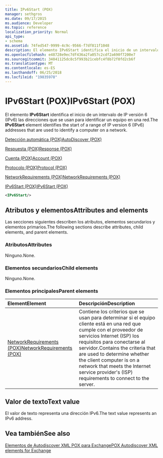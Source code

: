```yaml
---
title: IPv6Start (POX)
manager: sethgros
ms.date: 09/17/2015
ms.audience: Developer
ms.topic: reference
localization_priority: Normal
api_type:
- schema
ms.assetid: 74fed547-9999-4c9c-9566-f7df811f1048
description: El elemento IPv6Start identifica el inicio de un intervalo de IP versión 6 (IPv6) las direcciones que se usan para identificar un equipo en una red.
ms.openlocfilehash: e48728e9ec7df436a2fa057c2cdf2a690f7200e7
ms.sourcegitcommit: 34041125dc8c5f993b21cebfc4f8b72f0fd2cb6f
ms.translationtype: MT
ms.contentlocale: es-ES
ms.lasthandoff: 06/25/2018
ms.locfileid: "19835978"
---
```

# <a name="ipv6start-pox"></a><span data-ttu-id="397ed-103">IPv6Start (POX)</span><span class="sxs-lookup"><span data-stu-id="397ed-103">IPv6Start (POX)</span></span>

<span data-ttu-id="397ed-104">El elemento **IPv6Start** identifica el inicio de un intervalo de IP versión 6 (IPv6) las direcciones que se usan para identificar un equipo en una red.</span><span class="sxs-lookup"><span data-stu-id="397ed-104">The **IPv6Start** element identifies the start of a range of IP version 6 (IPv6) addresses that are used to identify a computer on a network.</span></span> 
  
[<span data-ttu-id="397ed-105">Detección automática (POX)</span><span class="sxs-lookup"><span data-stu-id="397ed-105">AutoDiscover (POX)</span></span>](autodiscover-pox.md)
  
[<span data-ttu-id="397ed-106">Respuesta (POX)</span><span class="sxs-lookup"><span data-stu-id="397ed-106">Response (POX)</span></span>](response-pox.md)
  
[<span data-ttu-id="397ed-107">Cuenta (POX)</span><span class="sxs-lookup"><span data-stu-id="397ed-107">Account (POX)</span></span>](account-pox.md)
  
[<span data-ttu-id="397ed-108">Protocolo (POX)</span><span class="sxs-lookup"><span data-stu-id="397ed-108">Protocol (POX)</span></span>](protocol-pox.md)
  
[<span data-ttu-id="397ed-109">NetworkRequirements (POX)</span><span class="sxs-lookup"><span data-stu-id="397ed-109">NetworkRequirements (POX)</span></span>](networkrequirements-pox.md)
  
[<span data-ttu-id="397ed-110">IPv6Start (POX)</span><span class="sxs-lookup"><span data-stu-id="397ed-110">IPv6Start (POX)</span></span>](ipv6start-pox.md)
  
```xml
<IPv6Start/>
```

## <a name="attributes-and-elements"></a><span data-ttu-id="397ed-111">Atributos y elementos</span><span class="sxs-lookup"><span data-stu-id="397ed-111">Attributes and elements</span></span>

<span data-ttu-id="397ed-112">Las secciones siguientes describen los atributos, elementos secundarios y elementos primarios.</span><span class="sxs-lookup"><span data-stu-id="397ed-112">The following sections describe attributes, child elements, and parent elements.</span></span>
  
### <a name="attributes"></a><span data-ttu-id="397ed-113">Atributos</span><span class="sxs-lookup"><span data-stu-id="397ed-113">Attributes</span></span>

<span data-ttu-id="397ed-114">Ninguno.</span><span class="sxs-lookup"><span data-stu-id="397ed-114">None.</span></span>
  
### <a name="child-elements"></a><span data-ttu-id="397ed-115">Elementos secundarios</span><span class="sxs-lookup"><span data-stu-id="397ed-115">Child elements</span></span>

<span data-ttu-id="397ed-116">Ninguno.</span><span class="sxs-lookup"><span data-stu-id="397ed-116">None.</span></span>
  
### <a name="parent-elements"></a><span data-ttu-id="397ed-117">Elementos principales</span><span class="sxs-lookup"><span data-stu-id="397ed-117">Parent elements</span></span>

|<span data-ttu-id="397ed-118">**Element**</span><span class="sxs-lookup"><span data-stu-id="397ed-118">**Element**</span></span>|<span data-ttu-id="397ed-119">**Descripción**</span><span class="sxs-lookup"><span data-stu-id="397ed-119">**Description**</span></span>|
|:-----|:-----|
|[<span data-ttu-id="397ed-120">NetworkRequirements (POX)</span><span class="sxs-lookup"><span data-stu-id="397ed-120">NetworkRequirements (POX)</span></span>](networkrequirements-pox.md) <br/> |<span data-ttu-id="397ed-121">Contiene los criterios que se usan para determinar si el equipo cliente está en una red que cumple con el proveedor de servicios Internet (ISP) los requisitos para conectarse al servidor.</span><span class="sxs-lookup"><span data-stu-id="397ed-121">Contains the criteria that are used to determine whether the client computer is on a network that meets the Internet service provider's (ISP) requirements to connect to the server.</span></span>  <br/> |
   
## <a name="text-value"></a><span data-ttu-id="397ed-122">Valor de texto</span><span class="sxs-lookup"><span data-stu-id="397ed-122">Text value</span></span>

<span data-ttu-id="397ed-123">El valor de texto representa una dirección IPv6.</span><span class="sxs-lookup"><span data-stu-id="397ed-123">The text value represents an IPv6 address.</span></span>
  
## <a name="see-also"></a><span data-ttu-id="397ed-124">Vea también</span><span class="sxs-lookup"><span data-stu-id="397ed-124">See also</span></span>



[<span data-ttu-id="397ed-125">Elementos de Autodiscover XML POX para Exchange</span><span class="sxs-lookup"><span data-stu-id="397ed-125">POX Autodiscover XML elements for Exchange</span></span>](pox-autodiscover-xml-elements-for-exchange.md)

